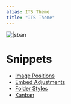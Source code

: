 ```yaml
---
alias: ITS Theme
title: "ITS Theme"
---
```


![|sban](https://raw.githubusercontent.com/SlRvb/Obsidian--ITS-Theme/main/ITS.png)


# Snippets
- [Image Positions](3_Nebula/ITS-Theme/ITST_Image-Positions.md)
- [Embed Adjustments](3_Nebula/ITS-Theme/ITST_Embed-Adjustments.md)
- [Folder Styles]()
- [Kanban](3_Nebula/ITS-Theme/ITST_Kanban.md)